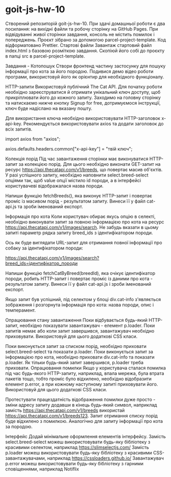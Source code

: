 # goit-js-hw-10

Створений репозиторій goit-js-hw-10.
При здачі домашньої роботи є два посилання: на вихідні файли та робочу сторінку на GitHub Pages.
При відвідуванні живої сторінки завдання, консоль не містить помилок і попереджень.
Проєкт зібрано за допомогою parcel-project-template.
Код відформатовано Prettier.
Стартові файли
Завантаж стартовий файл index.html з базовою розміткою завдання. Скопіюй його собі до проєкту в папці src в parcel-project-template.

Завдання - Котопошук
Створи фронтенд частину застосунку для пошуку інформації про кота за його породою. Подивися демо відео роботи програми, використовуй його як орієнтир для необхідного функціоналу.

HTTP-запити
Використовуй публічний The Cat API. Для початку роботи необхідно зареєструватися й отримати унікальний ключ доступу, щоб прикріплювати його до кожного запиту. Заходимо на головну сторінку та натискаємо нижче кнопку Signup for free, дотримуємося інструкції, ключ буде надіслано на вказану пошту.

Для використання ключа необхідно використовувати HTTP-заголовок x-api-key. Рекомендується використовувати axios та додати заголовок до всіх запитів.

import axios from "axios";

axios.defaults.headers.common["x-api-key"] = "твій ключ";

Колекція порід
Під час завантаження сторінки має виконуватися HTTP-запит за колекцією порід. Для цього необхідно виконати GET-запит на ресурс https://api.thecatapi.com/v1/breeds, що повертає масив об'єктів. У разі успішного запиту, необхідно наповнити select.breed-select опціями так, щоб value опції містило id породи, а в інтерфейсі користувачеві відображалася назва породи.

Напиши функцію fetchBreeds(), яка виконує HTTP-запит і повертає проміс із масивом порід - результатом запиту. Винеси її у файл cat-api.js та зроби іменований експорт.

Інформація про кота
Коли користувач обирає якусь опцію в селекті, необхідно виконувати запит за повною інформацією про кота на ресурс https://api.thecatapi.com/v1/images/search. Не забудь вказати в цьому запиті параметр рядка запиту breed_ids з ідентифікатором породи.

Ось як буде виглядати URL-запит для отримання повної інформації про собаку за ідентифікатором породи:

https://api.thecatapi.com/v1/images/search?breed_ids=ідентифікатор_породи

Напиши функцію fetchCatByBreed(breedId), яка очікує ідентифікатор породи, робить HTTP-запит і повертає проміс із даними про кота - результатом запиту. Винеси її у файл cat-api.js і зроби іменований експорт.

Якщо запит був успішний, під селектом у блоці div.cat-info з'являється зображення і розгорнута інформація про кота: назва породи, опис і темперамент.

Опрацювання стану завантаження
Поки відбувається будь-який HTTP-запит, необхідно показувати завантажувач - елемент p.loader. Поки запитів немає або коли запит завершився, завантажувач необхідно приховувати. Використовуй для цього додаткові CSS класи.

Поки виконується запит за списком порід, необхідно приховати select.breed-select та показати p.loader.
Поки виконується запит за інформацією про кота, необхідно приховати div.cat-info та показати p.loader.
Як тільки будь-який запит завершився, p.loader треба приховати.
Опрацювання помилки
Якщо у користувача сталася помилка під час будь-якого HTTP-запиту, наприклад, впала мережа, була втрата пакетів тощо, тобто проміс було відхилено, необхідно відобразити елемент p.error, а при кожному наступному запиті приховувати його. Використовуй для цього додаткові CSS класи.

Протестувати працездатність відображення помилки дуже просто - зміни адресу запиту додавши в кінець будь-який символ, наприклад замість https://api.thecatapi.com/v1/breeds використай https://api.thecatapi.com/v1/breeds123. Запит отримання списку порід буде відхилено з помилкою. Аналогічно для запиту інформації про кота за породою.

Інтерфейс
Додай мінімальне оформлення елементів інтерфейсу.
Замість select.breed-select можеш використовувати будь-яку бібліотеку з красивими селектом, наприклад https://slimselectjs.com/
Замість p.loader можеш використовувати будь-яку бібліотеку з красивими CSS-завантажувачами, наприклад https://cssloaders.github.io/
Завантажувач p.error можеш використовувати будь-яку бібліотеку з гарними сповіщеннями, наприклад Notiflix

